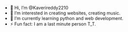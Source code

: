 - 👋 Hi, I’m @Kaverireddy2210
- 👀 I’m interested in creating websites, creating music. 
- 🌱 I’m currently learning python and web development.
- ⚡ Fun fact: I am a last minute person T_T.

<!---
Kaverireddy2210/Kaverireddy2210 is a ✨ special ✨ repository because its `README.md` (this file) appears on your GitHub profile.
You can click the Preview link to take a look at your changes.
--->
